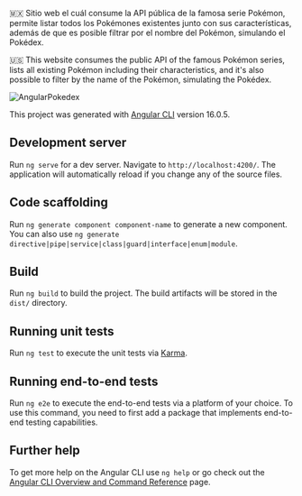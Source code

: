 🇲🇽 Sitio web el cuál consume la API pública de la famosa serie Pokémon, permite listar todos los Pokémones existentes junto con      sus características, además de que es posible filtrar por el nombre del Pokémon, simulando el Pokédex.

🇺🇸 This website consumes the public API of the famous Pokémon series, lists all existing Pokémon including their characteristics,
   and it's also possible to filter by the name of the Pokémon, simulating the Pokédex.

![AngularPokedex](https://github.com/MauricioBarrueta/angularPokedex/assets/60496232/5d3d1a13-47cf-4eaf-a8ec-7d45f8de3348)


This project was generated with [Angular CLI](https://github.com/angular/angular-cli) version 16.0.5.
## Development server

Run `ng serve` for a dev server. Navigate to `http://localhost:4200/`. The application will automatically reload if you change any of the source files.

## Code scaffolding

Run `ng generate component component-name` to generate a new component. You can also use `ng generate directive|pipe|service|class|guard|interface|enum|module`.

## Build

Run `ng build` to build the project. The build artifacts will be stored in the `dist/` directory.

## Running unit tests

Run `ng test` to execute the unit tests via [Karma](https://karma-runner.github.io).

## Running end-to-end tests

Run `ng e2e` to execute the end-to-end tests via a platform of your choice. To use this command, you need to first add a package that implements end-to-end testing capabilities.

## Further help

To get more help on the Angular CLI use `ng help` or go check out the [Angular CLI Overview and Command Reference](https://angular.io/cli) page.
